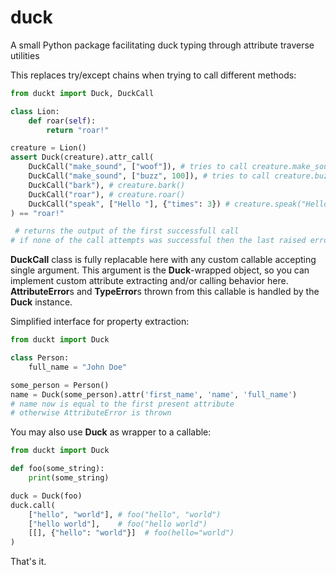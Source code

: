 # duck
A small Python package facilitating duck typing through attribute traverse utilities

This replaces try/except chains when trying to call different methods:
```python
from duckt import Duck, DuckCall

class Lion:
    def roar(self):
        return "roar!"

creature = Lion()
assert Duck(creature).attr_call(
    DuckCall("make_sound", ["woof"]), # tries to call creature.make_sound("woof")
    DuckCall("make_sound", ["buzz", 100]), # tries to call creature.buzz("buzz", 100)
    DuckCall("bark"), # creature.bark()
    DuckCall("roar"), # creature.roar()
    DuckCall("speak", ["Hello "], {"times": 3}) # creature.speak("Hello ", times=3)
) == "roar!"

 # returns the output of the first successfull call
# if none of the call attempts was successful then the last raised error will be thrown
```
**DuckCall** class is fully replacable here with any custom callable accepting single argument. This argument is the **Duck**-wrapped object, so you can implement custom attribute extracting and/or calling behavior here. **AttributeError**s and **TypeError**s thrown from this callable is handled by the **Duck** instance.


Simplified interface for property extraction:
```python
from duckt import Duck

class Person:
    full_name = "John Doe"

some_person = Person()
name = Duck(some_person).attr('first_name', 'name', 'full_name')
# name now is equal to the first present attribute
# otherwise AttributeError is thrown
```

You may also use **Duck** as wrapper to a callable:
```python
from duckt import Duck

def foo(some_string):
    print(some_string)

duck = Duck(foo)
duck.call(
    ["hello", "world"], # foo("hello", "world")
    ["hello world"],    # foo("hello world")
    [[], {"hello": "world"}]  # foo(hello="world")
)

```
That's it.
